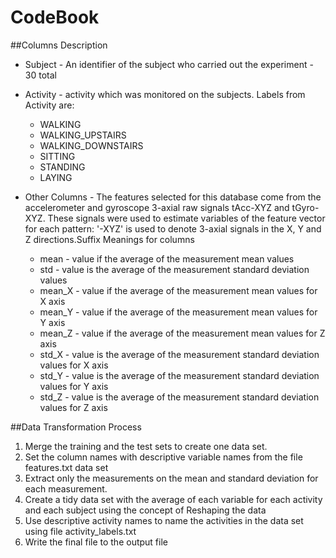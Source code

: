 
# CodeBook

##Columns Description
* Subject - An identifier of the subject who carried out the experiment - 30 total

* Activity - activity which was monitored on the subjects. Labels from Activity are:
    + WALKING
    + WALKING_UPSTAIRS
    + WALKING_DOWNSTAIRS
    + SITTING
    + STANDING
    + LAYING

* Other Columns - The features selected for this database come from the accelerometer and gyroscope 3-axial raw signals tAcc-XYZ and tGyro-XYZ. These signals were used to estimate variables of the feature vector for each pattern: '-XYZ' is used to denote 3-axial signals in the X, Y and Z directions.Suffix Meanings for columns
    + mean - value if the average of the measurement mean values
    + std - value is the average of the measurement standard deviation values
    + mean_X - value if the average of the measurement mean values for X axis
    + mean_Y - value if the average of the measurement mean values for Y axis
    + mean_Z - value if the average of the measurement mean values for Z axis
    + std_X - value is the average of the measurement standard deviation values for X axis
    + std_Y - value is the average of the measurement standard deviation values for Y axis
    + std_Z - value is the average of the measurement standard deviation values for Z axis


##Data Transformation Process
1. Merge the training and the test sets to create one data set.
2. Set the column names with descriptive variable names from the file features.txt  data set
3. Extract only the measurements on the mean and standard deviation for each measurement.
4. Create a tidy data set with the average of each variable for each activity and each subject using the concept of Reshaping the data
5. Use descriptive activity names to name the activities in the data set using file activity_labels.txt
6. Write the final file to the output file
